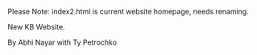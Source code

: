 Please Note: index2.html is current website homepage, needs renaming.

New KB Website.

By Abhi Nayar with Ty Petrochko
